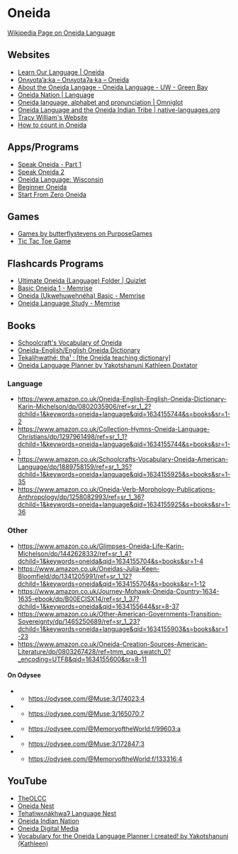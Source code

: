 # Oneida
[Wikipedia Page on Oneida Language](https://en.wikipedia.org/wiki/Oneida_language)

## Websites
* [Learn Our Language | Oneida](https://oneidalanguage.ca/learn-our-language/)
* [Onʌyota’a:ka – Onʌyotaʔa·ka – Oneida](http://www.languagegeek.com/rotinonhsonni/oneida.html)
* [About the Oneida Langage - Oneida Language - UW - Green Bay](https://www.uwgb.edu/oneida/about-the-oneida-langage/)
* [Oneida Nation | Language](https://oneida-nsn.gov/our-ways/language/)
* [Oneida language, alphabet and pronunciation | Omniglot](https://www.omniglot.com/writing/oneida.htm)
* [Oneida Language and the Oneida Indian Tribe | native-languages.org](http://www.native-languages.org/oneida.htm)
* [Tracy William's Website](http://www.u.arizona.edu/~tmw/)
* [How to count in Oneida](https://www.languagesandnumbers.com/how-to-count-in-oneida/en/one/)

## Apps/Programs
* [Speak Oneida - Part 1](https://play.google.com/store/apps/details?id=com.languagepal.androidoneidawisconsin&hl=en&gl=US)
* [Speak Oneida 2](https://play.google.com/store/apps/details?id=com.languagepal.oneida2android)
* [Oneida Language: Wisconsin](https://play.google.com/store/apps/details?id=com.oneidanation.languageapp)
* [Beginner Oneida](https://play.google.com/store/apps/details?id=com.shex.beginneroneida)
* [Start From Zero Oneida](https://play.google.com/store/apps/details?id=com.shex.startfromzero_oneida)

## Games
* [Games by butterflystevens on PurposeGames](https://www.purposegames.com/profile/29482/games)
* [Tic Tac Toe Game](https://oneida-nsn.gov/wp-content/uploads/2016/02/Tic-tac-toe.pdf?_x_tr_sl=fr&_x_tr_tl=en&_x_tr_hl=en-GB&_x_tr_pto=op)

## Flashcards Programs
* [Ultimate Oneida (Language) Folder | Quizlet](https://quizlet.com/wiredragon/folders/ultimate-oneida-language/sets)
* [Basic Oneida 1 - Memrise](https://app.memrise.com/course/1844061/basic-oneida-1/)
* [Oneida (Ukwehuwehnéha) Basic - Memrise](https://app.memrise.com/course/5698147/oneida-ukwehuwehneha-basic/)
* [Oneida Language Study - Memrise](https://app.memrise.com/course/5772626/oneida-language-study/)

## Books
* [Schoolcraft's Vocabulary of Oneida](https://books.google.ie/books?id=RJdkAAAAMAAJ&dq=schoolcrafts+vocabulary+of+oneida&hl=en&sa=X&redir_esc=y)
* [Oneida-English/English Oneida Dictionary](https://books.google.ie/books/about/Oneida_English_English_Oneida_Dictionary.html?id=jVdI9AUa6CsC&redir_esc=y)
* [Tekalihwathé: tha¹ : [the Oneida teaching dictionary]](https://www.worldcat.org/title/tekalihwathe-tha-the-oneida-teaching-dictionary/oclc/264950552&referer=brief_results)
* [Oneida Language Planner by Yakotshanuni Kathleen Doxtator](https://www.amazon.ca/dp/B09P96D9LS)

### Language
- https://www.amazon.co.uk/Oneida-English-English-Oneida-Dictionary-Karin-Michelson/dp/0802035906/ref=sr_1_2?dchild=1&keywords=oneida+language&qid=1634155744&s=books&sr=1-2
- https://www.amazon.co.uk/Collection-Hymns-Oneida-Language-Christians/dp/1297961498/ref=sr_1_1?dchild=1&keywords=oneida+language&qid=1634155744&s=books&sr=1-1
- https://www.amazon.co.uk/Schoolcrafts-Vocabulary-Oneida-American-Language/dp/1889758159/ref=sr_1_35?dchild=1&keywords=oneida+language&qid=1634155925&s=books&sr=1-35
- https://www.amazon.co.uk/Oneida-Verb-Morphology-Publications-Anthropology/dp/1258082993/ref=sr_1_36?dchild=1&keywords=oneida+language&qid=1634155925&s=books&sr=1-36

### Other
- https://www.amazon.co.uk/Glimpses-Oneida-Life-Karin-Michelson/dp/1442628332/ref=sr_1_4?dchild=1&keywords=oneida&qid=1634155704&s=books&sr=1-4
- https://www.amazon.co.uk/Oneidas-Julia-Keen-Bloomfield/dp/1341205991/ref=sr_1_12?dchild=1&keywords=oneida&qid=1634155704&s=books&sr=1-12
- https://www.amazon.co.uk/Journey-Mohawk-Oneida-Country-1634-1635-ebook/dp/B00ECISX14/ref=sr_1_37?dchild=1&keywords=oneida&qid=1634155644&sr=8-37
- https://www.amazon.co.uk/Other-American-Governments-Transition-Sovereignty/dp/1465250689/ref=sr_1_23?dchild=1&keywords=oneida+language&qid=1634155903&s=books&sr=1-23
- https://www.amazon.co.uk/Oneida-Creation-Sources-American-Literature/dp/0803267428/ref=tmm_pap_swatch_0?_encoding=UTF8&qid=1634155600&sr=8-11
#### On Odysee
- - https://odysee.com/@Muse:3/174023:4
- - https://odysee.com/@Muse:3/165070:7
- - https://odysee.com/@MemoryoftheWorld:f/99603:a
- - https://odysee.com/@Muse:3/172847:3
- - https://odysee.com/@MemoryoftheWorld:f/133316:4

## YouTube
* [TheOLCC](https://www.youtube.com/user/TheOLCC)
* [Oneida Nest](https://www.youtube.com/channel/UCflkM4G6VWHjdRWyga8bsVg)
* [TehatiwʌnákhwaɁ Language Nest](https://www.youtube.com/channel/UCBnIwKX8opexGVn0B4Zm9Vw)
* [Oneida Indian Nation](https://www.youtube.com/c/TheOneidaIndianNationNY)
* [Oneida Digital Media](https://www.youtube.com/user/OneidaProductions)
* [Vocabulary for the Oneida Language Planner I created! by Yakotshanuni (Kathleen)](https://www.youtube.com/watch?v=H55k_Ckp3qc)
